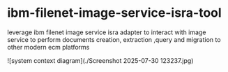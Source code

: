 # ibm-filenet-image-service-isra-tool
leverage ibm filenet image service isra adapter to interact with image service to perform documents creation, extraction ,query and migration to other modern ecm platforms

![system context diagram](./Screenshot 2025-07-30 123237.jpg)
